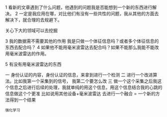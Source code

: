 1 看新的文章遇到了什么问题，他遇到的问题我是否能想到一个新的东西进行解决。
2  一定是我应用在哪，对比他们有没有一些共性的问题，我从其他的方面去解决下，就合理的去规避下。


关心下大的领域可以去挖掘



3 我的数据需不需要其他的作用 我是只做一个体征信息吗？或者多个体征信息的东西去配合吗？
4 如果他不能用毫米波雷达去配合吗？如果不能那么我能不能改用毫米波雷达的作用。

5 有没有用毫米波雷达的东西



一 身份认证的内容，身份认证的信息，来拿到进行一个检测
二 进行一个改进算法。比如我第一个采集到的信号， 我第二个要怎么改
三 做一个这个采集之后我这个信息之后进行后续的处理，我就单纯的用这个信息，用这个信息结合我的心跳的信息做这个个更准
比如说用其他设备+毫米波雷达 去进行一个融合 = 一个新的方法得到一个结果



`强化学习`



